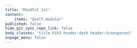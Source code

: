 ```yaml
---
title: 'Mindful 1st'
content:
    items: '@self.modular'
published: false
hide_git_sync_repo_link: false
body_classes: 'title-h1h2 header-dark header-transparent'
onpage_menu: false
---
```


